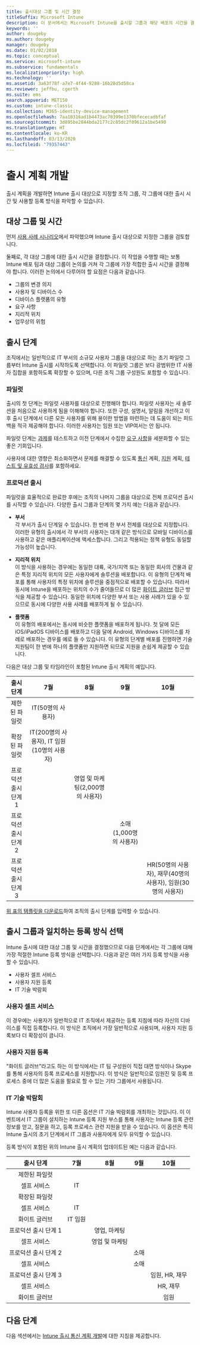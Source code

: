 ```yaml
---
title: 출시대상 그룹 및 시간 결정
titleSuffix: Microsoft Intune
description: 이 문서에서는 Microsoft Intune을 출시할 그룹과 해당 배포의 시간을 결정하는 데 도움이 되는 정보를 제공합니다.
keywords: ''
author: dougeby
ms.author: dougeby
manager: dougeby
ms.date: 01/02/2018
ms.topic: conceptual
ms.service: microsoft-intune
ms.subservice: fundamentals
ms.localizationpriority: high
ms.technology: ''
ms.assetid: 3a63f78f-a7e7-4f44-9288-16b28d5d58ca
ms.reviewer: jeffbu, cgerth
ms.suite: ems
search.appverid: MET150
ms.custom: intune-classic
ms.collection: M365-identity-device-management
ms.openlocfilehash: 7aa18316ad1b4473ac70399e1370bfececadbfaf
ms.sourcegitcommit: 3d895be2844bda2177c2c85dc2f09612a1be5490
ms.translationtype: HT
ms.contentlocale: ko-KR
ms.lasthandoff: 03/13/2020
ms.locfileid: "79357443"
---
```

# <a name="develop-a-rollout-plan"></a>출시 계획 개발

출시 계획을 개발하면 Intune 출시 대상으로 지정할 조직 그룹, 각 그룹에 대한 출시 시간 및 사용할 등록 방식을 파악할 수 있습니다.

## <a name="targeted-groups-and-timeframes"></a>대상 그룹 및 시간

먼저 [사용 사례 시나리오](planning-guide-scenarios.md)에서 파악했으며 Intune 출시 대상으로 지정한 그룹을 검토합니다.

둘째로, 각 대상 그룹에 대한 출시 시간을 결정합니다. 이 작업을 수행할 때는 보통 Intune 배포 팀과 대상 그룹이 논의를 거쳐 각 그룹에 가장 적합한 출시 시간을 결정해야 합니다. 이러한 논의에서 다루어야 할 요점은 다음과 같습니다.
* 그룹의 변경 의지
* 사용자 및 디바이스 수
* 디바이스 플랫폼의 유형
* 요구 사항
* 지리적 위치
* 업무상의 위험

## <a name="rollout-phases"></a>출시 단계
조직에서는 일반적으로 IT 부서의 소규모 사용자 그룹을 대상으로 하는 초기 파일럿 그룹부터 Intune 출시를 시작하도록 선택합니다. 이 파일럿 그룹은 보다 광범위한 IT 사용자 집합을 포함하도록 확장할 수 있으며, 다른 조직 그룹 구성원도 포함할 수 있습니다.

### <a name="pilot"></a>파일럿
출시의 첫 단계는 파일럿 사용자를 대상으로 진행해야 합니다. 파일럿 사용자는 새 솔루션을 처음으로 사용하게 됨을 이해해야 합니다. 또한 구성, 설명서, 알림을 개선하고 이후 출시 단계에서 다른 모든 사용자를 위해 용이한 방법을 마련하는 데 도움이 되는 피드백을 적극 제공해야 합니다. 이러한 사용자는 임원 또는 VIP여서는 안 됩니다.

파일럿 단계는 [과제](planning-guide-deployment-goals.md)를 테스트하고 이전 단계에서 수집한 [요구 사항](planning-guide-requirements.md)을 세분화할 수 있는 좋은 기회입니다.

사용자에 대한 영향은 최소화하면서 문제를 해결할 수 있도록 [통신](planning-guide-communication-plan.md) 계획, [지원](planning-guide-support-plan.md) 계획, [테스트 및 유효성 검사](planning-guide-test-validation.md)를 포함하세요.

### <a name="production-rollout"></a>프로덕션 출시
파일럿을 효율적으로 완료한 후에는 조직의 나머지 그룹을 대상으로 전체 프로덕션 출시를 시작할 수 있습니다. 다양한 출시 그룹과 단계의 몇 가지 예는 다음과 같습니다.

- **부서** <br/>각 부서가 출시 단계일 수 있습니다. 한 번에 한 부서 전체를 대상으로 지정합니다. 이러한 유형의 출시에서 각 부서의 사용자는 대개 같은 방식으로 모바일 디바이스를 사용하고 같은 애플리케이션에 액세스합니다. 그리고 적용되는 정책 유형도 동일할 가능성이 높습니다.

- **지리적 위치** <br/>이 방식을 사용하는 경우에는 동일한 대륙, 국가/지역 또는 동일한 회사의 건물과 같은 특정 지리적 위치의 모든 사용자에게 솔루션을 배포합니다. 이 유형의 단계적 배포를 통해 사용자의 특정 위치에 솔루션을 중점적으로 배포할 수 있습니다. 따라서 동시에 Intune을 배포하는 위치의 수가 줄어들므로 더 많은 [화이트 글러브](#user-assisted-enrollment) 접근 방식을 제공할 수 있습니다. 동일한 위치에 다양한 부서 또는 사용 사례가 있을 수 있으므로 동시에 다양한 사용 사례를 배포하게 될 수 있습니다.

- **플랫폼** <br/>이 유형의 배포에서는 동시에 비슷한 플랫폼을 배포하게 됩니다. 첫 달에 모든 iOS/iPadOS 디바이스를 배포하고 다음 달에 Android, Windows 디바이스를 차례로 배포하는 경우를 예로 들 수 있습니다. 이 유형의 단계별 배포를 진행하면 기술 지원팀이 한 번에 하나의 플랫폼만 지원하면 되므로 지원을 손쉽게 제공할 수 있습니다.

다음은 대상 그룹 및 타임라인이 포함된 Intune 출시 계획의 예입니다.

| **출시 단계** | **7월** | **8월** | **9월** | **10월** |
|:---:|:---:|:---:|:---:|:---:|
| 제한된 파일럿 | IT(50명의 사용자) |  |  |  |                                                         
| 확장된 파일럿 | IT(200명의 사용자), IT 임원(10명의 사용자) |  |  |  |                                                         
| 프로덕션 출시 단계 1 |  | 영업 및 마케팅(2,000명의 사용자) |  |  |
| 프로덕션 출시 단계 2 |  |  | 소매(1,000명의 사용자) |  |
| 프로덕션 출시 단계 3 |  |  |  | HR(50명의 사용자), 재무(40명의 사용자), 임원(30명의 사용자) |

[위 표의 템플릿을 다운로드](https://gallery.technet.microsoft.com/Intune-deployment-planning-fae156c2?redir=0)하여 조직의 출시 단계를 입력할 수 있습니다.
## <a name="match-rollout-groups-to-enrollment-approaches"></a>출시 그룹과 일치하는 등록 방식 선택

Intune 출시에 대한 대상 그룹 및 시간을 결정했으므로 다음 단계에서는 각 그룹에 대해 가장 적절한 Intune 등록 방식을 선택합니다. 다음과 같은 여러 가지 등록 방식을 사용할 수 있습니다.
* 사용자 셀프 서비스
* 사용자 지원 등록
* IT 기술 박람회

### <a name="user-self-service"></a>사용자 셀프 서비스

이 경우에는 사용자가 일반적으로 IT 조직에서 제공하는 등록 지침에 따라 자신의 디바이스를 직접 등록합니다. 이 방식은 조직에서 가장 일반적으로 사용되며, 사용자 지원 등록보다 더 확장성이 큽니다.

### <a name="user-assisted-enrollment"></a>사용자 지원 등록

"화이트 글러브"라고도 하는 이 방식에서는 IT 팀 구성원이 직접 대면 방식이나 Skype를 통해 사용자의 등록 프로세스를 지원합니다. 이 방식은 일반적으로 임원진 및 등록 프로세스 중에 더 많은 도움을 필요로 할 수 있는 기타 그룹에서 사용됩니다.

### <a name="it-tech-fair"></a>IT 기술 박람회

Intune 사용자 등록을 위한 또 다른 옵션은 IT 기술 박람회를 개최하는 것입니다. 이 이벤트에서 IT 그룹이 설치하는 Intune 등록 지원 부스를 통해 사용자는 Intune 등록 관련 정보를 얻고, 질문을 하고, 등록 프로세스 관련 지원을 받을 수 있습니다. 이 옵션은 특히 Intune 출시의 초기 단계에서 IT 그룹과 사용자에게 모두 유익할 수 있습니다.

등록 방식이 포함된 위의 Intune 출시 계획의 업데이트된 예는 다음과 같습니다.

| **출시 단계** | **7월** | **8월** | **9월** | **10월** |
|:---:|:---:|:---:|:---:|:---:|
| 제한된 파일럿 |  |  |  |  |
| 셀프 서비스 | IT |  |  |  |
| 확장된 파일럿 |  |  |  |  |
| 셀프 서비스 | IT |  |  |  |
| 화이트 글러브 | IT 임원 |  |  |  |
| 프로덕션 출시 단계 1 |  | 영업, 마케팅 |  |  |
| 셀프 서비스 |  | 영업 및 마케팅 |  |  |
| 프로덕션 출시 단계 2 |  |  | 소매 |  |
| 셀프 서비스 |  |  | 소매 |  |
| 프로덕션 출시 단계 3 |  |  |  | 임원, HR, 재무 |
| 셀프 서비스 |  |  |  | HR, 재무 |
| 화이트 글러브 |  |  |  | 임원 |

## <a name="next-steps"></a>다음 단계

다음 섹션에서는 [Intune 출시 통신 계획 개발](planning-guide-communication-plan.md)에 대한 지침을 제공합니다.
